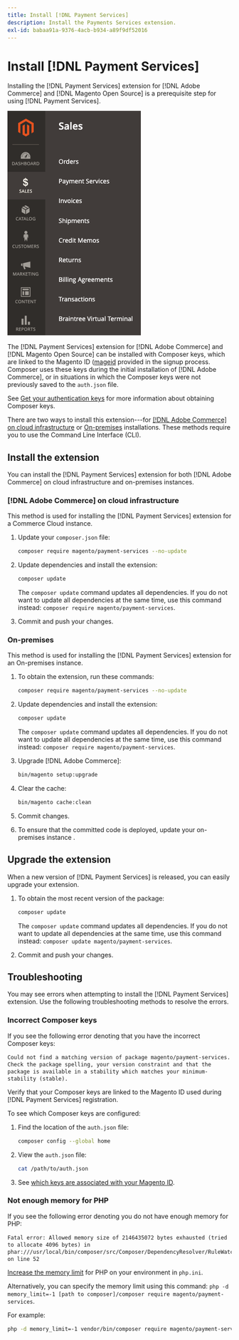 ```yaml
---
title: Install [!DNL Payment Services]
description: Install the Payments Services extension.
exl-id: babaa91a-9376-4acb-b934-a89f9df52016
---
```

# Install [!DNL Payment Services]

Installing the [!DNL Payment Services] extension for [!DNL Adobe Commerce] and [!DNL Magento Open Source] is a prerequisite step for using [!DNL Payment Services].

![[!DNL Payment Services] extension Admin view](assets/admin-view.png)

The [!DNL Payment Services] extension for [!DNL Adobe Commerce] and [!DNL Magento Open Source] can be installed with Composer keys, which are linked to the Magento ID ([mageid](https://devdocs.magento.com/marketplace/sellers/profile-personal.html#field-descriptions) provided in the signup process. Composer uses these keys during the initial installation of [!DNL Adobe Commerce], or in situations in which the Composer keys were not previously saved to the `auth.json` file.

See [Get your authentication keys](https://devdocs.magento.com/guides/v2.4/install-gde/prereq/connect-auth.html) for more information about obtaining Composer keys.

There are two ways to install this extension---for [[!DNL Adobe Commerce] on cloud infrastructure](install.md#adobe-commerce-on-cloud-infrastructure) or [On-premises](install.md#on-premises) installations. These methods require you to use the Command Line Interface (CLI).

## Install the extension

You can install the [!DNL Payment Services] extension for both [!DNL Adobe Commerce] on cloud infrastructure and on-premises instances.

### [!DNL Adobe Commerce] on cloud infrastructure

This method is used for installing the [!DNL Payment Services] extension for a Commerce Cloud instance.

1. Update your `composer.json` file:

   ```bash
   composer require magento/payment-services --no-update
   ```

1. Update dependencies and install the extension:

   ```bash
   composer update
   ```

   The `composer update` command updates all dependencies. If you do not want to update all dependencies at the same time, use this command instead: `composer require magento/payment-services`.

1. Commit and push your changes.

### On-premises

This method is used for installing the [!DNL Payment Services] extension for an On-premises instance.

1. To obtain the extension, run these commands:

   ```bash
   composer require magento/payment-services --no-update
   ```

1. Update dependencies and install the extension:

   ```bash
   composer update
   ```

   The `composer update` command updates all dependencies. If you do not want to update all dependencies at the same time, use this command instead: `composer require magento/payment-services`.

1. Upgrade [!DNL Adobe Commerce]:

   ```bash
   bin/magento setup:upgrade
   ```

1. Clear the cache:

   ```bash
   bin/magento cache:clean
   ```

1. Commit changes.
1. To ensure that the committed code is deployed, update your on-premises instance .

## Upgrade the extension

When a new version of [!DNL Payment Services] is released, you can easily upgrade your extension.

1. To obtain the most recent version of the package:

   ```bash
   composer update
   ```

   The `composer update` command updates all dependencies. If you do not want to update all dependencies at the same time, use this command instead: `composer update magento/payment-services`.

1. Commit and push your changes.

## Troubleshooting

You may see errors when attempting to install the [!DNL Payment Services] extension. Use the following troubleshooting methods to resolve the errors.

### Incorrect Composer keys

If you see the following error denoting that you have the incorrect Composer keys:

```terminal
Could not find a matching version of package magento/payment-services. Check the package spelling, your version constraint and that the package is available in a stability which matches your minimum-stability (stable).
```

Verify that your Composer keys are linked to the Magento ID used during [!DNL Payment Services] registration.

To see which Composer keys are configured:

1. Find the location of the `auth.json` file:

   ```bash
   composer config --global home
   ```

1. View the `auth.json` file:

   ```bash
   cat /path/to/auth.json
   ```

1. See [which keys are associated with your Magento ID](https://devdocs.magento.com/guides/v2.4/install-gde/prereq/connect-auth.html).

### Not enough memory for PHP

If you see the following error denoting you do not have enough memory for PHP:

```terminal
Fatal error: Allowed memory size of 2146435072 bytes exhausted (tried to allocate 4096 bytes) in phar:///usr/local/bin/composer/src/Composer/DependencyResolver/RuleWatchGraph.php on line 52
```

[Increase the memory limit](https://devdocs.magento.com/cloud/project/magento-app-php-ini.html#increase-php-memory-limit) for PHP on your environment in `php.ini`.

Alternatively, you can specify the memory limit using this command: `php -d memory_limit=-1 [path to composer]/composer require magento/payment-services`.

For example:

```bash
php -d memory_limit=-1 vendor/bin/composer require magento/payment-services
```
